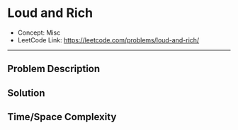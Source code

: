 # Loud and Rich

- Concept: Misc
- LeetCode Link: https://leetcode.com/problems/loud-and-rich/

---

## Problem Description

## Solution

## Time/Space Complexity

